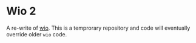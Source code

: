 # Wio 2

A re-write of [wio](https://github.com/wio/wio). This is a temprorary repository and code will eventually override older `wio` code.
